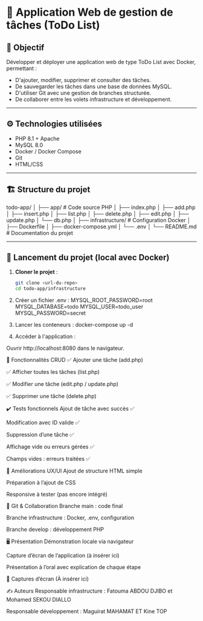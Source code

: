 # 📌 Application Web de gestion de tâches (ToDo List)

## 🎯 Objectif

Développer et déployer une application web de type ToDo List avec Docker, permettant :

- D'ajouter, modifier, supprimer et consulter des tâches.
- De sauvegarder les tâches dans une base de données MySQL.
- D'utiliser Git avec une gestion de branches structurée.
- De collaborer entre les volets infrastructure et développement.

---

## ⚙️ Technologies utilisées

- PHP 8.1 + Apache
- MySQL 8.0
- Docker / Docker Compose
- Git
- HTML/CSS

---

## 🏗️ Structure du projet

todo-app/
│
├── app/ # Code source PHP
│ ├── index.php
│ ├── add.php
│ ├── insert.php
│ ├── list.php
│ ├── delete.php
│ ├── edit.php
│ ├── update.php
│ └── db.php
│
├── infrastructure/ # Configuration Docker
│ ├── Dockerfile
│ ├── docker-compose.yml
│ └── .env
│
└── README.md # Documentation du projet



---

## 🚀 Lancement du projet (local avec Docker)

1. **Cloner le projet** :

   ```bash
   git clone <url-du-repo>
   cd todo-app/infrastructure


2. Créer un fichier .env :
MYSQL_ROOT_PASSWORD=root
MYSQL_DATABASE=todo
MYSQL_USER=todo_user
MYSQL_PASSWORD=secret



3. Lancer les conteneurs :
docker-compose up -d

4. Accéder à l'application :

Ouvrir http://localhost:8080 dans le navigateur.

🧪 Fonctionnalités CRUD
✅ Ajouter une tâche (add.php)

✅ Afficher toutes les tâches (list.php)

✅ Modifier une tâche (edit.php / update.php)

✅ Supprimer une tâche (delete.php)

✔️ Tests fonctionnels
Ajout de tâche avec succès ✅

Modification avec ID valide ✅

Suppression d’une tâche ✅

Affichage vide ou erreurs gérées ✅

Champs vides : erreurs traitées ✅

🎨 Améliorations UX/UI
Ajout de structure HTML simple

Préparation à l’ajout de CSS

Responsive à tester (pas encore intégré)

🌱 Git & Collaboration
Branche main : code final

Branche infrastructure : Docker, .env, configuration

Branche develop : développement PHP

🖥️ Présentation
Démonstration locale via navigateur

Capture d’écran de l’application (à insérer ici)

Présentation à l’oral avec explication de chaque étape

📸 Captures d’écran
(À insérer ici)

✍️ Auteurs
Responsable infrastructure : Fatouma ABDOU DJIBO et Mohamed SEKOU DIALLO

Responsable développement : Maguirat MAHAMAT ET Kine TOP














